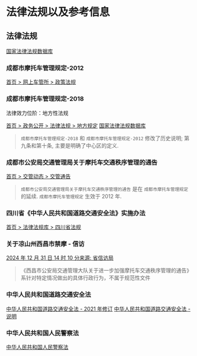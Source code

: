 # 法律法规以及参考信息

## 法律法规

[国家法律法规数据库](https://flk.npc.gov.cn)

### 成都市摩托车管理规定-2012

[首页 > 网上车管所 > 政策法规](https://cdjg.chengdu.gov.cn/cdjg/c114802/2014-10/28/content_578951f00ffd482e9591a5c46a4f2e8c.shtml)

### 成都市摩托车管理规定-2018

法律效力位阶：地方性法规

[首页 > 政务公开 > 法律法规 > 地方规定](https://cdjg.chengdu.gov.cn/cdjg/c113993/2022-01/06/content_91f526ce872a42b09672afd582604fbc.shtml)
[国家法律法规数据库](https://flk.npc.gov.cn/detail2.html?ZmY4MDgwODE2ZWIxYWZiODAxNmViZjI3NjIzOTQwMDI%3D)

> `成都市摩托车管理规定-2018` 和 `成都市摩托车管理规定-2012` 修改了历史说明; 第九条和第十条, 主要是明确了中心区的定义.

### 成都市公安局交通管理局关于摩托车交通秩序管理的通告

[首页 > 交管动态 > 交管通告](https://cdjg.chengdu.gov.cn/cdjg/c113937/2022-08/15/content_4fbac98f70974fcd98e3c887ab72e70e.shtml)

> `成都市公安局交通管理局关于摩托车交通秩序管理的通告` 是在 `成都市摩托车管理规定` 的延续. `成都市摩托车管理规定` 生效于 2012 年.

### 四川省《中华人民共和国道路交通安全法》实施办法

[首页 > 法律法规库 > 四川省法规](https://www.scspc.gov.cn/flfgk/scfg/202112/t20211201_40564.html)

### 关于凉山州西昌市禁摩 - 信访

[2024 年 12 月 31 日 14 时 10 分来源: 省信访局](https://www.sc.gov.cn/10462/10778/10876/2024/12/31/074bb56dca734de1ac4ebbb214c947cf.shtml)

> 《西昌市公安局交通管理大队关于进一步加强摩托车交通秩序管理的通告》系针对特定情况做出的具体行政行为，不属于规范性文件

### 中华人民共和国道路交通安全法

[中华人民共和国道路交通安全法 - 2021 年修订](https://flk.npc.gov.cn/detail2.html?ZmY4MDgxODE3YWIyMzFlYjAxN2FiZDYxN2VmNzA1MTk%3D)
[中华人民共和国道路交通安全法 - 说明](https://www.gov.cn/ztzl/2006-05/27/content_292734.htm)

### 中华人民共和国人民警察法

[中华人民共和国人民警察法](https://flk.npc.gov.cn/detail2.html?MmM5MDlmZGQ2NzhiZjE3OTAxNjc4YmY3NGNlZjA2YTk%3D)
